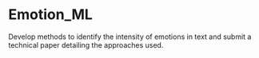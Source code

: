 # Emotion_ML
Develop methods to identify the intensity of emotions in text and submit a technical paper detailing the approaches used.
